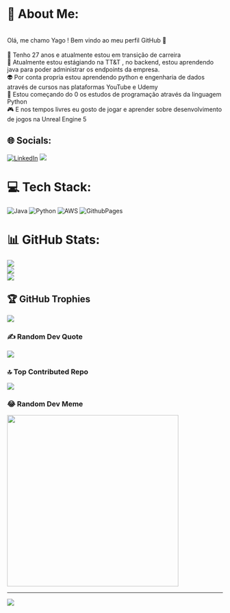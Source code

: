 # 💫 About Me:
<br>Olá, me chamo Yago ! Bem vindo ao meu perfil GitHub 👋<br><br>🔭 Tenho 27 anos e atualmente estou em transição de carreira<br>🌱 Atualmente estou estágiando na TT&T , no backend, estou aprendendo java para poder administrar os endpoints da empresa.<br>👽 Por conta propria estou aprendendo python e engenharia de dados através de cursos nas plataformas YouTube e Udemy<br>🧠 Estou começando do 0 os estudos de programação através da linguagem Python<br>🎮 E nos tempos livres eu gosto de jogar e aprender sobre desenvolvimento de jogos na Unreal Engine 5


## 🌐 Socials:
[![LinkedIn](https://img.shields.io/badge/LinkedIn-%230077B5.svg?logo=linkedin&logoColor=white)](https://linkedin.com/in/https://www.linkedin.com/in/yagosalomanprogramador/) 
<a href = "mailto:yagodealmeidacs@gmail.com"><img src="https://img.shields.io/badge/Gmail-D14836?style=for-the-badge&logo=gmail&logoColor=white" target="_blank"></a>

# 💻 Tech Stack:
![Java](https://img.shields.io/badge/java-%23ED8B00.svg?style=for-the-badge&logo=openjdk&logoColor=white) ![Python](https://img.shields.io/badge/python-3670A0?style=for-the-badge&logo=python&logoColor=ffdd54) ![AWS](https://img.shields.io/badge/AWS-%23FF9900.svg?style=for-the-badge&logo=amazon-aws&logoColor=white) ![GithubPages](https://img.shields.io/badge/github%20pages-121013?style=for-the-badge&logo=github&logoColor=white)
# 📊 GitHub Stats:
![](https://github-readme-stats.vercel.app/api?username=YagoCastello&theme=shades-of-purple&hide_border=false&include_all_commits=true&count_private=true)<br/>
![](https://github-readme-streak-stats.herokuapp.com/?user=YagoCastello&theme=shades-of-purple&hide_border=false)<br/>
![](https://github-readme-stats.vercel.app/api/top-langs/?username=YagoCastello&theme=shades-of-purple&hide_border=false&include_all_commits=true&count_private=true&layout=compact)

## 🏆 GitHub Trophies
![](https://github-profile-trophy.vercel.app/?username=YagoCastello&theme=radical&no-frame=false&no-bg=true&margin-w=4)

### ✍️ Random Dev Quote
![](https://quotes-github-readme.vercel.app/api?type=vetical&theme=radical)

### 🔝 Top Contributed Repo
![](https://github-contributor-stats.vercel.app/api?username=YagoCastello&limit=5&theme=dark&combine_all_yearly_contributions=true)

### 😂 Random Dev Meme
<img src='https://randommeme-five.vercel.app/' style="height: 400px;"/>

---
[![](https://visitcount.itsvg.in/api?id=YagoCastello&icon=0&color=0)](https://visitcount.itsvg.in)

<!-- Proudly created with GPRM ( https://gprm.itsvg.in ) -->

